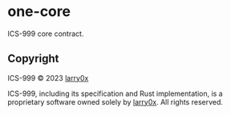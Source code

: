 # one-core

ICS-999 core contract.

## Copyright

ICS-999 © 2023 [larry0x](https://twitter.com/larry0x)

ICS-999, including its specification and Rust implementation, is a proprietary software owned solely by [larry0x](https://twitter.com/larry0x). All rights reserved.
